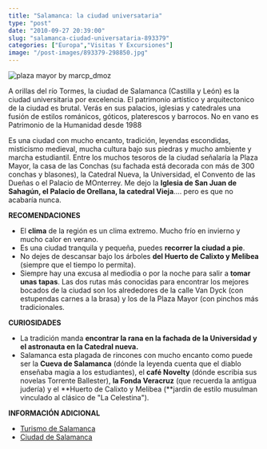 ```yaml
---
title: "Salamanca: la ciudad universataria"
type: "post"
date: "2010-09-27 20:39:00"
slug: "salamanca-ciudad-universataria-893379"
categories: ["Europa","Visitas Y Excursiones"]
image: "/post-images/893379-298850.jpg"
---
```


![plaza mayor by marcp_dmoz](/post-images/893379-298850.jpg "plaza mayor by marcp_dmoz")

A orillas del río Tormes, la ciudad de Salamanca (Castilla y León) es la ciudad universitaria por excelencia. El patrimonio artístico y arquitectonico de la ciudad es brutal. Verás en sus palacios, iglesias y catedrales una fusión de estilos románicos, góticos, platerescos y barrocos. No en vano es Patrimonio de la Humanidad desde 1988

[](/wp-content/uploads/2010/09/893379-298849.jpg)Es una ciudad con mucho encanto, tradición, leyendas escondidas, misticismo medieval, mucha cultura bajo sus piedras y mucho ambiente y marcha estudiantil. Entre los muchos tesoros de la ciudad señalaría la Plaza Mayor, la casa de las Conchas (su fachada está decorada con más de 300 conchas y blasones), la Catedral Nueva, la Universidad, el Convento de las Dueñas o el Palacio de MOnterrey. Me dejo la **Iglesia de San Juan de Sahagún, el Palacio de Orellana, la catedral Vieja**.... pero es que no acabaría nunca.

**RECOMENDACIONES**

- El **clima** de la región es un clima extremo. Mucho frío en invierno y mucho calor en verano.
- Es una ciudad tranquila y pequeña, puedes **recorrer la ciudad a pie**.
- No dejes de descansar bajo los árboles **del Huerto de Calixto y Melibea** (siempre que el tiempo lo permita).
- Siempre hay una excusa al mediodia o por la noche para salir a **tomar unas tapas**. Las dos rutas más conocidas para encontrar los mejores bocados de la ciudad son los alrededores de la calle Van Dyck (con estupendas carnes a la brasa) y los de la Plaza Mayor (con pinchos más tradicionales.

**CURIOSIDADES**

- La tradición manda **encontrar la rana en la fachada de la Universidad y el astronauta en la Catedral nueva.**
- Salamanca esta plagada de rincones con mucho encanto como puede ser la **Cueva de Salamanca** (dónde la leyenda cuenta que el diablo enseñaba magia a los estudiantes), el **café Novelty** (dónde escribia sus novelas Torrente Ballester), **la Fonda Veracruz** (que recuerda la antigua judería) y el **Huerto de Calixto y Melibea (**jardín de estilo musulman vinculado al clásico de "La Celestina").

**INFORMACIÓN ADICIONAL**

- [Turismo de Salamanca](http://www.salamanca.es/inicio.aspx)
- [Ciudad de Salamanca](http://www.ciudaddesalamanca.es/index.php)